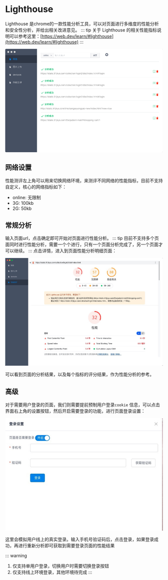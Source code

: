 # Lighthouse
Lighthouse 是chrome的一款性能分析工具，可以对页面进行多维度的性能分析和安全性分析，并给出相关改进意见。
::: tip
关于 Lighthouse 的相关性能指标说明可以参考这里：[https://web.dev/learn/#lighthouse](https://web.dev/learn/#lighthouse)
:::

![](../static/7.png)

## 网络设置
性能测评左上角可以用来切换网络环境，来测评不同网络的性能指标，目前不支持自定义，核心的网络指标如下：
* online: 无限制
* 3G: 100kb
* 2G: 50kb

## 常规分析
输入页面url，点击确定即可开始对页面进行性能分析。
::: tip
目前不支持多个页面同时进行性能分析，需要一个个进行，只有一个页面分析完成了，另一个页面才可以继续。
:::
点击详情，进入到页面性能分析明细页面：

![](../static/8.png)

可以看到页面的分析结果，以及每个指标的评分结果，作为性能分析的参考。

## 高级
对于需要用户登录的页面，我们则需要提前预制用户登录`cookie` 信息，可以点击界面右上角的设置按钮，然后开启需要登录的功能，进行页面登录设置：

![](../static/9.png)

这里会模拟用户线上的真实登录。输入手机号验证码后，点击登录，如果登录成功，再进行重新分析即可获取到需要登录页面的性能结果

::: warning
1. 仅支持单用户登录，切换用户时需要切换登录按钮
2. 仅支持线上环境登录，其他环境待完成
:::
